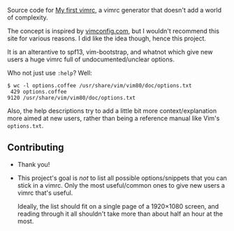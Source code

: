 Source code for [My first
vimrc](https://carpetsmoker.github.io/my-first-vimrc/), a vimrc generator that
doesn't add a world of complexity.

The concept is inspired by [vimconfig.com](http://vimconfig.com), but I wouldn't
recommend this site for various reasons. I did like the idea though, hence this
project.

It is an alterantive to spf13, vim-bootstrap, and whatnot which give new users a
huge vimrc full of undocumented/unclear options.

Who not just use `:help`? Well:

	$ wc -l options.coffee /usr/share/vim/vim80/doc/options.txt
	 429 options.coffee
	9120 /usr/share/vim/vim80/doc/options.txt

Also, the help descriptions try to add a little bit more context/explanation
more aimed at new users, rather than being a reference manual like Vim's
`options.txt`.

Contributing
------------

- Thank you!

- This project's goal is *not* to list all possible options/snippets that you
  can stick in a vimrc. Only the most useful/common ones to give new users a
  vimrc that's useful.

  Ideally, the list should fit on a single page of a 1920×1080 screen, and
  reading through it all shouldn't take more than about half an hour at the
  most.
